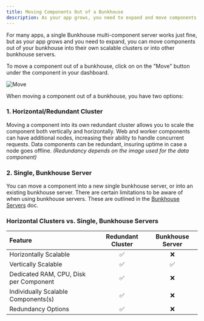```yaml
---
title: Moving Components Out of a Bunkhouse
description: As your app grows, you need to expand and move components into their own scalable clusters or into other multi-component servers.
---
```


For many apps, a single Bunkhouse multi-component server works just fine, but as your app grows and you need to expand, you can move components out of your bunkhouse into their own scalable clusters or into other bunkhouse servers.

To move a component out of a bunkhouse, click on on the "Move" button under the component in your dashboard.

![Move](/src-images/move-button.png)

When moving a component out of a bunkhouse, you have two options:

### 1. Horizontal/Redundant Cluster
Moving a component into its own redundant cluster allows you to scale the component both vertically and horizontally. Web and worker components can have additional nodes, increasing their ability to handle concurrent requests. Data components can be redundant, insuring uptime in case a node goes offline. *(Redundancy depends on the image used for the data component)*

### 2. Single, Bunkhouse Server
You can move a component into a new single bunkhouse server, or into an existing bunkhouse server. There are certain limitations to be aware of when using bunkhouse servers. These are outlined in the [Bunkhouse Servers](/scaling/bunkhouse/#things-to-know-about-a-bunkhouse-server) doc.

### Horizontal Clusters vs. Single, Bunkhouse Servers
| Feature                                 | Redundant Cluster | Bunkhouse Server |
|:----------------------------------------|:-----------------:|:----------------:|
| Horizontally Scalable                   | &#9989;           | &#10060;         |
| Vertically Scalable                     | &#9989;           | &#9989;          |
| Dedicated RAM, CPU, Disk per Component  | &#9989;           | &#10060;         |
| Individually Scalable Components(s)     | &#9989;           | &#10060;         |
| Redundancy Options                      | &#9989;           | &#10060;         |
